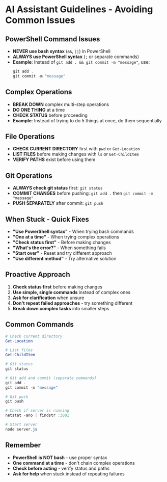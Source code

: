 # AI Assistant Guidelines - Avoiding Common Issues

## PowerShell Command Issues
- **NEVER use bash syntax** (`&&`, `||`) in PowerShell
- **ALWAYS use PowerShell syntax** (`;` or separate commands)
- **Example**: Instead of `git add . && git commit -m "message"`, use:
  ```powershell
  git add .
  git commit -m "message"
  ```

## Complex Operations
- **BREAK DOWN** complex multi-step operations
- **DO ONE THING** at a time
- **CHECK STATUS** before proceeding
- **Example**: Instead of trying to do 5 things at once, do them sequentially

## File Operations
- **CHECK CURRENT DIRECTORY** first with `pwd` or `Get-Location`
- **LIST FILES** before making changes with `ls` or `Get-ChildItem`
- **VERIFY PATHS** exist before using them

## Git Operations
- **ALWAYS check git status** first: `git status`
- **COMMIT CHANGES** before pushing: `git add .` then `git commit -m "message"`
- **PUSH SEPARATELY** after commit: `git push`

## When Stuck - Quick Fixes
- **"Use PowerShell syntax"** - When trying bash commands
- **"One at a time"** - When trying complex operations  
- **"Check status first"** - Before making changes
- **"What's the error?"** - When something fails
- **"Start over"** - Reset and try different approach
- **"Use different method"** - Try alternative solution

## Proactive Approach
1. **Check status first** before making changes
2. **Use simple, single commands** instead of complex ones
3. **Ask for clarification** when unsure
4. **Don't repeat failed approaches** - try something different
5. **Break down complex tasks** into smaller steps

## Common Commands
```powershell
# Check current directory
Get-Location

# List files
Get-ChildItem

# Git status
git status

# Git add and commit (separate commands)
git add .
git commit -m "message"

# Git push
git push

# Check if server is running
netstat -ano | findstr :3001

# Start server
node server.js
```

## Remember
- **PowerShell is NOT bash** - use proper syntax
- **One command at a time** - don't chain complex operations
- **Check before acting** - verify status and paths
- **Ask for help** when stuck instead of repeating failures
